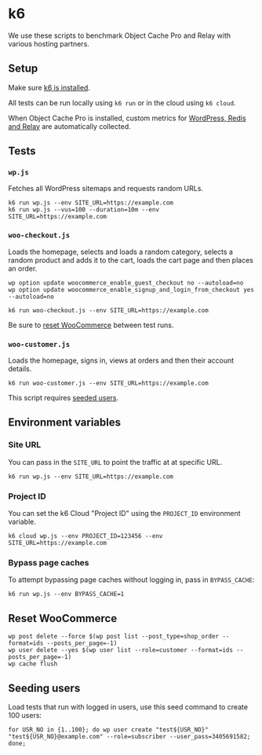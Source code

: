 # k6

We use these scripts to benchmark Object Cache Pro and Relay with various hosting partners.

## Setup

Make sure [k6 is installed](https://k6.io/docs/getting-started/installation/).

All tests can be run locally using `k6 run` or in the cloud using `k6 cloud`. 

When Object Cache Pro is installed, custom metrics for [WordPress, Redis and Relay](lib/metrics.js) are automatically collected. 

## Tests

### `wp.js`

Fetches all WordPress sitemaps and requests random URLs.

```
k6 run wp.js --env SITE_URL=https://example.com
k6 run wp.js --vus=100 --duration=10m --env SITE_URL=https://example.com
```

### `woo-checkout.js`

Loads the homepage, selects and loads a random category, selects a random product and adds it to the cart, loads the cart page and then places an order.

```
wp option update woocommerce_enable_guest_checkout no --autoload=no
wp option update woocommerce_enable_signup_and_login_from_checkout yes --autoload=no

k6 run woo-checkout.js --env SITE_URL=https://example.com
```

Be sure to [reset WooCommerce](#reset-woocommerce) between test runs.

### `woo-customer.js`

Loads the homepage, signs in, views at orders and then their account details.

```
k6 run woo-customer.js --env SITE_URL=https://example.com
```

This script requires [seeded users](#seeding-users).

## Environment variables

### Site URL

You can pass in the `SITE_URL` to point the traffic at at specific URL.

```
k6 run wp.js --env SITE_URL=https://example.com
```

### Project ID

You can set the k6 Cloud "Project ID" using the `PROJECT_ID` environment variable.

```
k6 cloud wp.js --env PROJECT_ID=123456 --env SITE_URL=https://example.com
```

### Bypass page caches

To attempt bypassing page caches without logging in, pass in `BYPASS_CACHE`:

```
k6 run wp.js --env BYPASS_CACHE=1
```

## Reset WooCommerce

```
wp post delete --force $(wp post list --post_type=shop_order --format=ids --posts_per_page=-1)
wp user delete --yes $(wp user list --role=customer --format=ids --posts_per_page=-1)
wp cache flush
```

## Seeding users

Load tests that run with logged in users, use this seed command to create 100 users:

```
for USR_NO in {1..100}; do wp user create "test${USR_NO}" "test${USR_NO}@example.com" --role=subscriber --user_pass=3405691582; done;
```

